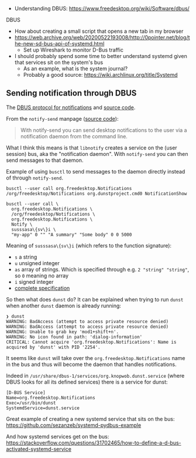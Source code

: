 * Understanding DBUS: https://www.freedesktop.org/wiki/Software/dbus/

DBUS
* How about creating a small script that opens a new tab in my browser
* https://web.archive.org/web/20200522193008/http://0pointer.net/blog/the-new-sd-bus-api-of-systemd.html
    * Set up Wireshark to monitor D-Bus traffic
* I should probably spend some time to better understand systemd given that services sit on the
  system's bus
    * As an example, what is the system journal?
    * Probably a good source: https://wiki.archlinux.org/title/Systemd

## Sending notification through DBUS
The [DBUS protocol for
notifications](https://specifications.freedesktop.org/notification-spec/notification-spec-latest.html)
and [source code](https://github.com/GNOME/libnotify).

From the `notify-send` manpage ([source
code](https://github.com/GNOME/libnotify/blob/master/tools/notify-send.c)):

>   With notify-send you can send desktop notifications to the user via a notification daemon from
>   the command line.

What I think this means is that `libnotify` creates a service on the (user session) bus, aka the
"notification daemon". With `notify-send` you can then send messages to that daemon.

Example of using `busctl` to send messages to the daemon directly instead of through `notify-send`.
```
busctl --user call org.freedesktop.Notifications /org/freedesktop/Notifications org.dunstproject.cmd0 NotificationShow

busctl --user call \
  org.freedesktop.Notifications \
  /org/freedesktop/Notifications \
  org.freedesktop.Notifications \
  Notify \
  susssasa\{sv\}i \
  "my-app" 0 "" "A summary" "Some body" 0 0 5000
```
Meaning of `susssasa\{sv\}i` (which refers to the function signature):
* `s` a string
* `u` unsigned integer
* `as` array of strings. Which is specified through e.g. `2 "string" "string"`, so `0` meaning no
  array
* `i` signed integer
* [complete specification](https://dbus.freedesktop.org/doc/dbus-specification.html)

So then what does `dunst` do? It can be explained when trying to run `dunst` when another `dunst`
daemon is already running:
```
❯ dunst
WARNING: BadAccess (attempt to access private resource denied)
WARNING: BadAccess (attempt to access private resource denied)
WARNING: Unable to grab key 'mod1+shift+n'.
WARNING: No icon found in path: 'dialog-information'
CRITICAL: Cannot acquire 'org.freedesktop.Notifications': Name is acquired by 'dunst' with PID '2254'.
```
It seems like `dunst` will take over the `org.freedesktop.Notifications` name in the bus and thus
will become the daemon that handles notifications.

Indeed in `/usr/share/dbus-1/services/org.knopwob.dunst.service` (where DBUS looks for all its
defined services) there is a service for dunst:
```
[D-BUS Service]
Name=org.freedesktop.Notifications
Exec=/usr/bin/dunst
SystemdService=dunst.service
```

Great example of creating a new systemd service that sits on the bus:
https://github.com/sezanzeb/systemd-pydbus-example

And how systemd services get on the bus:
https://stackoverflow.com/questions/31702465/how-to-define-a-d-bus-activated-systemd-service
